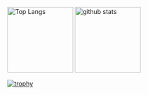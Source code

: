 <p align="left"> 
  <img alt="Top Langs" height="150px" src="https://github-readme-stats.vercel.app/api/top-langs/?username=claustra01&layout=compact&show_icons=true&theme=onedark" />
  <img alt="github stats" height="150px" src="https://github-readme-stats.vercel.app/api?username=claustra01&theme=onedark&show_icons=ture" />
</p>

[![trophy](https://github-profile-trophy.vercel.app/?username=claustra01&theme=onedark&column=6)](https://github.com/ryo-ma/github-profile-trophy)
